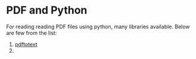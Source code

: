 # PDF and Python
For reading reading PDF files using python, many libraries available. Below are few from the list:  
1. [pdftotext](https://pypi.org/project/pdftotext/)
2. 
